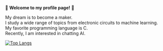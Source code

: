 :balloon: **Welcome to my profile page!** :balloon:  

My dream is to become a maker.  
I study a wide range of topics from electronic circuits to machine learning.  
My favorite programming language is C.  
Recently, I am interested in chatting AI.   

[![Top Langs](https://github-readme-stats.vercel.app/api/top-langs/?username=ryoono&layout=compact)](https://github.com/ryoono)

<!--
**ryoono/ryoono** is a ✨ _special_ ✨ repository because its `README.md` (this file) appears on your GitHub profile.

Here are some ideas to get you started:

- 🔭 I’m currently working on ...
- 🌱 I’m currently learning ...
- 👯 I’m looking to collaborate on ...
- 🤔 I’m looking for help with ...
- 💬 Ask me about ...
- 📫 How to reach me: ...
- 😄 Pronouns: ...
- ⚡ Fun fact: ...
-->
